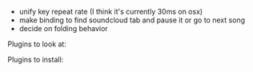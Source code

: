 * unify key repeat rate (I think it's currently 30ms on osx)
* make binding to find soundcloud tab and pause it or go to next song
* decide on folding behavior

Plugins to look at:

Plugins to install:
